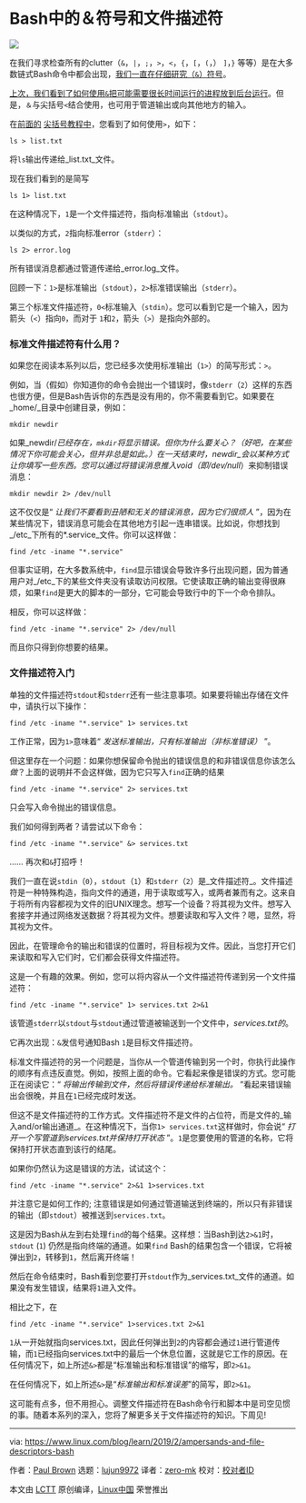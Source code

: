 [#]: collector: "lujun9972"
[#]: translator: "zero-mk "
[#]: reviewer: " "
[#]: publisher: " "
[#]: url: " "
[#]: subject: "Ampersands and File Descriptors in Bash"
[#]: via: "https://www.linux.com/blog/learn/2019/2/ampersands-and-file-descriptors-bash"
[#]: author: "Paul Brown https://www.linux.com/users/bro66"

Bash中的＆符号和文件描述符
======

![](https://www.linux.com/sites/lcom/files/styles/rendered_file/public/ampersand-coffee.png?itok=yChaT-47)

在我们寻求检查所有的clutter（`&`，`|`，`;`，`>`，`<`，`{`，`[`，`(`，） `]`，`}` 等等）是在大多数链式Bash命令中都会出现，[我们一直在仔细研究（`&`）符号][1]。

[上次，我们看到了如何使用`&`把可能需要很长时间运行的进程放到后台运行][1]。但是，`＆`与尖括号`<`结合使用，也可用于管道输出或向其他地方的输入。

在[前面的][2] [尖括号教程中][3]，您看到了如何使用`>`，如下：

```
ls > list.txt
```

将`ls`输出传递给_list.txt_文件。

现在我们看到的是简写

```
ls 1> list.txt
```

在这种情况下，`1`是一个文件描述符，指向标准输出（`stdout`）。

以类似的方式，`2`指向标准error（`stderr`）：

```
ls 2> error.log
```

所有错误消息都通过管道传递给_error.log_文件。

回顾一下：`1>`是标准输出（`stdout`），`2>`标准错误输出（`stderr`）。

第三个标准文件描述符，`0<`标准输入（`stdin`）。您可以看到它是一个输入，因为箭头（`<`）指向`0`，而对于 `1`和`2`，箭头（`>`）是指向外部的。

### 标准文件描述符有什么用？

如果您在阅读本系列以后，您已经多次使用标准输出（`1>`）的简写形式：`>`。

例如，当（假如）你知道你的命令会抛出一个错误时，像`stderr`（`2`）这样的东西也很方便，但是Bash告诉你的东西是没有用的，你不需要看到它。如果要在_home/_目录中创建目录，例如：

```
mkdir newdir
```

如果_newdir/_已经存在，`mkdir`将显示错误。但你为什么要关心？（好吧，在某些情况下你可能会关心，但并非总是如此。）在一天结束时，_newdir_会以某种方式让你填写一些东西。您可以通过将错误消息推入void（即_/dev/null_）来抑制错误消息：

```
mkdir newdir 2> /dev/null
```

这不仅仅是“ _让我们不要看到丑陋和无关的错误消息，因为它们很烦人_ ”，因为在某些情况下，错误消息可能会在其他地方引起一连串错误。比如说，你想找到_/etc_下所有的*.service_文件。你可以这样做：

```
find /etc -iname "*.service"
```

但事实证明，在大多数系统中，`find`显示错误会导致许多行出现问题，因为普通用户对_/etc_下的某些文件夹没有读取访问权限。它使读取正确的输出变得很麻烦，如果`find`是更大的脚本的一部分，它可能会导致行中的下一个命令排队。

相反，你可以这样做：

```
find /etc -iname "*.service" 2> /dev/null
```

而且你只得到你想要的结果。

### 文件描述符入门

单独的文件描述符`stdout`和`stderr`还有一些注意事项。如果要将输出存储在文件中，请执行以下操作：

```
find /etc -iname "*.service" 1> services.txt
```

工作正常，因为`1>`意味着“ _发送标准输出，只有标准输出（非标准错误）_ ”。

但这里存在一个问题：如果你想保留命令抛出的错误信息的和非错误信息你该怎么*做*？上面的说明并不会这样做，因为它只写入`find`正确的结果

```
find /etc -iname "*.service" 2> services.txt
```

只会写入命令抛出的错误信息。

我们如何得到两者？请尝试以下命令：

```
find /etc -iname "*.service" &> services.txt
```

…… 再次和`&`打招呼！

我们一直在说`stdin`（`0`），`stdout`（`1`）和`stderr`（`2`）是_文件描述符_。文件描述符是一种特殊构造，指向文件的通道，用于读取或写入，或两者兼而有之。这来自于将所有内容都视为文件的旧UNIX理念。想写一个设备？将其视为文件。想写入套接字并通过网络发送数据？将其视为文件。想要读取和写入文件？嗯，显然，将其视为文件。

因此，在管理命令的输出和错误的位置时，将目标视为文件。因此，当您打开它们来读取和写入它们时，它们都会获得文件描述符。

这是一个有趣的效果。例如，您可以将内容从一个文件描述符传递到另一个文件描述符：

```
find /etc -iname "*.service" 1> services.txt 2>&1
```

该管道`stderr`以`stdout`与`stdout`通过管道被输送到一个文件中，_services.txt的_。

它再次出现：`&`发信号通知Bash `1`是目标文件描述符。

标准文件描述符的另一个问题是，当你从一个管道传输到另一个时，你执行此操作的顺序有点违反直觉。例如，按照上面的命令。它看起来像是错误的方式。您可能正在阅读它：“ _将输出传输到文件，然后将错误传递给标准输出。_ ”看起来错误输出会很晚，并且在`1`已经完成时发送。

但这不是文件描述符的工作方式。文件描述符不是文件的占位符，而是文件的_输入and/or输出通道_。在这种情况下，当你`1> services.txt`这样做时，你会说“ _打开一个写管道到services.txt并保持打开状态_ ”。`1`是您要使用的管道的名称，它将保持打开状态直到该行的结尾。

如果你仍然认为这是错误的方法，试试这个：

```
find /etc -iname "*.service" 2>&1 1>services.txt
```

并注意它是如何工作的; 注意错误是如何通过管道输送到终端的，所以只有非错误的输出（即`stdout`）被推送到`services.txt`。

这是因为Bash从左到右处理`find`的每个结果。这样想：当Bash到达`2>&1`时，`stdout` (`1`) 仍然是指向终端的通道。如果`find` Bash的结果包含一个错误，它将被弹出到`2`，转移到`1`，然后离开终端！

然后在命令结束时，Bash看到您要打开`stdout`作为_services.txt_文件的通道。如果没有发生错误，结果将`1`进入文件。

相比之下，在

```
find /etc -iname "*.service" 1>services.txt 2>&1
```

`1`从一开始就指向services.txt，因此任何弹出到`2`的内容都会通过`1`进行管道传输，而`1`已经指向services.txt中的最后一个休息位置，这就是它工作的原因。在任何情况下，如上所述`&>`都是“标准输出和标准错误”的缩写，即`2>&1`。

在任何情况下，如上所述`&>`是“_标准输出和标准误差_”的简写，即`2>&1`。

这可能有点多，但不用担心。调整文件描述符在Bash命令行和脚本中是司空见惯的事。随着本系列的深入，您将了解更多关于文件描述符的知识。下周见!

--------------------------------------------------------------------------------

via: https://www.linux.com/blog/learn/2019/2/ampersands-and-file-descriptors-bash

作者：[Paul Brown][a]
选题：[lujun9972][b]
译者：[zero-mk](https://github.com/zero-mk)
校对：[校对者ID](https://github.com/校对者ID)

本文由 [LCTT](https://github.com/LCTT/TranslateProject) 原创编译，[Linux中国](https://linux.cn/) 荣誉推出

[a]: https://www.linux.com/users/bro66
[b]: https://github.com/lujun9972
[1]: https://www.linux.com/blog/learn/2019/2/and-ampersand-and-linux
[2]: https://www.linux.com/blog/learn/2019/1/understanding-angle-brackets-bash
[3]: https://www.linux.com/blog/learn/2019/1/more-about-angle-brackets-bash